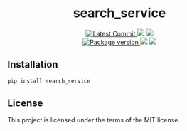 <h1 align="center">
    <strong>search_service</strong>
</h1>
<p align="center">
    <a href="https://github.com/jotacib3/search_service" target="_blank">
        <img src="https://img.shields.io/github/last-commit/jotacib3/search_service" alt="Latest Commit">
    </a>
        <img src="https://img.shields.io/github/workflow/status/jotacib3/search_service/Test">
        <img src="https://img.shields.io/codecov/c/github/jotacib3/search_service">
    <br />
    <a href="https://pypi.org/project/search_service" target="_blank">
        <img src="https://img.shields.io/pypi/v/search_service" alt="Package version">
    </a>
    <img src="https://img.shields.io/pypi/pyversions/search_service">
    <img src="https://img.shields.io/github/license/jotacib3/search_service">
</p>

## Installation

```bash
pip install search_service
```

## License

This project is licensed under the terms of the MIT license.
